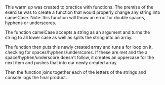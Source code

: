 This warm up was created to practice with functions. The premise of the exercise was to create a function that would properly change any string into camelCase. Note: this function will throw an error for double spaces, hyphens or underscores. 

The function camelCase accepts a string as an argument and turns the string to all lower case as well as splits the string into an array.

The function then puts this newly created array and runs a for loop on it, checking for spaces/hyphens/underscores. If these are met and the a space/hyphen/underscore doesn't follow, it creates an uppercase for the next item and pushes that into our newly created array. 

Then the function joins together each of the letters of the strings and console logs the final product. 

